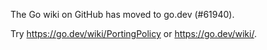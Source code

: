 The Go wiki on GitHub has moved to go.dev (#61940).

Try <https://go.dev/wiki/PortingPolicy> or <https://go.dev/wiki/>.

